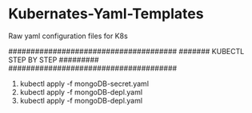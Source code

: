 # Kubernates-Yaml-Templates
Raw yaml configuration files for K8s


######################################
####### KUBECTL STEP BY STEP #########
######################################

1. kubectl apply -f mongoDB-secret.yaml
2. kubectl apply -f mongoDB-depl.yaml
3. kubectl apply -f mongoDB-depl.yaml

